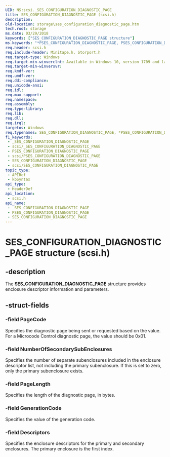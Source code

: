 ```yaml
---
UID: NS:scsi._SES_CONFIGURATION_DIAGNOSTIC_PAGE
title: SES_CONFIGURATION_DIAGNOSTIC_PAGE (scsi.h)
description: 
old-location: storage\ses_configuration_diagnostic_page.htm
tech.root: storage
ms.date: 03/29/2018
keywords: ["SES_CONFIGURATION_DIAGNOSTIC_PAGE structure"]
ms.keywords: "*PSES_CONFIGURATION_DIAGNOSTIC_PAGE, PSES_CONFIGURATION_DIAGNOSTIC_PAGE, PSES_CONFIGURATION_DIAGNOSTIC_PAGE structure pointer [Storage Devices], SES_CONFIGURATION_DIAGNOSTIC_PAGE, SES_CONFIGURATION_DIAGNOSTIC_PAGE structure [Storage Devices], _SES_CONFIGURATION_DIAGNOSTIC_PAGE, scsi/PSES_CONFIGURATION_DIAGNOSTIC_PAGE, scsi/SES_CONFIGURATION_DIAGNOSTIC_PAGE, storage.ses_configuration_diagnostic_page"
req.header: scsi.h
req.include-header: Minitape.h, Storport.h
req.target-type: Windows
req.target-min-winverclnt: Available in Windows 10, version 1709 and later versions of Windows.
req.target-min-winversvr: 
req.kmdf-ver: 
req.umdf-ver: 
req.ddi-compliance: 
req.unicode-ansi: 
req.idl: 
req.max-support: 
req.namespace: 
req.assembly: 
req.type-library: 
req.lib: 
req.dll: 
req.irql: 
targetos: Windows
req.typenames: SES_CONFIGURATION_DIAGNOSTIC_PAGE, *PSES_CONFIGURATION_DIAGNOSTIC_PAGE
f1_keywords:
 - _SES_CONFIGURATION_DIAGNOSTIC_PAGE
 - scsi/_SES_CONFIGURATION_DIAGNOSTIC_PAGE
 - PSES_CONFIGURATION_DIAGNOSTIC_PAGE
 - scsi/PSES_CONFIGURATION_DIAGNOSTIC_PAGE
 - SES_CONFIGURATION_DIAGNOSTIC_PAGE
 - scsi/SES_CONFIGURATION_DIAGNOSTIC_PAGE
topic_type:
 - APIRef
 - kbSyntax
api_type:
 - HeaderDef
api_location:
 - scsi.h
api_name:
 - _SES_CONFIGURATION_DIAGNOSTIC_PAGE
 - PSES_CONFIGURATION_DIAGNOSTIC_PAGE
 - SES_CONFIGURATION_DIAGNOSTIC_PAGE
---
```


# SES_CONFIGURATION_DIAGNOSTIC_PAGE structure (scsi.h)

## -description

The **SES_CONFIGURATION_DIAGNOSTIC_PAGE** structure provides enclosure descriptor information and parameters.

## -struct-fields

### -field PageCode

Specifies the diagnostic page being sent or requested based on the value. For a Microcode Control diagnostic page, the value should be 0x01.

### -field NumberOfSecondarySubEnclosures

Specifies the number of separate subenclosures included in
the enclosure descriptor list, not including the primary subenclosure. If this is set to zero, only the primary subenclosure exists.

### -field PageLength

Specifies the length of the diagnostic page, in bytes.

### -field GenerationCode

Specifies the value of the generation code.

### -field Descriptors

Specifies the enclosure descriptors for the primary and secondary enclosures. The primary enclosure is the first index.
